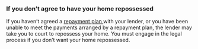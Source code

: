 ###  **If you don’t agree to have your home repossessed**

If you haven’t agreed a [ repayment plan
](https://www.citizensinformation.ie/en/housing/owning_a_home/mortgage_arrears/alternative_repayment_arrangements.en.html)
with your lender, or you have been unable to meet the payments arranged by a
repayment plan, the lender may take you to court to repossess your home. You
must engage in the legal process if you don’t want your home repossessed.
